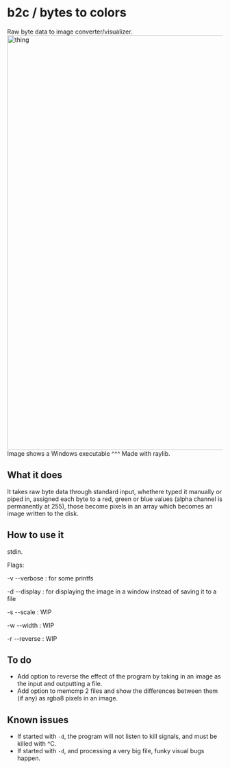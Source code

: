 # b2c / bytes to colors
Raw byte data to image converter/visualizer.
<img width="968" height="968" alt="thing" src="https://github.com/user-attachments/assets/847f882f-da7c-4292-8b25-8a6c85ab21e3" />
Image shows a Windows executable ^^^
Made with raylib.

## What it does
It takes raw byte data through standard input, whethere typed it manually or piped in, assigned each byte to a red, green or blue values (alpha channel is permanently at 255), those become pixels in an array which becomes an image written to the disk.

## How to use it
stdin.

Flags:

-v --verbose : for some printfs

-d --display : for displaying the image in a window instead of saving it to a file

-s --scale : WIP

-w --width : WIP

-r --reverse : WIP

## To do
- Add option to reverse the effect of the program by taking in an image as the input and outputting a file.
- Add option to memcmp 2 files and show the differences between them (if any) as rgba8 pixels in an image.

## Known issues
- If started with `-d`, the program will not listen to kill signals, and must be killed with ^C.
- If started with `-d`, and processing a very big file, funky visual bugs happen.
